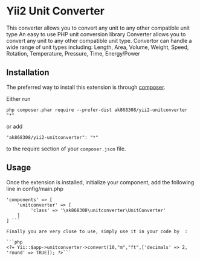 Yii2 Unit Converter
===================
This converter allows you to convert any unit to any other compatible unit type
An easy to use PHP unit conversion library
Converter allows you to convert any unit to any other compatible unit type.
Convertor can handle a wide range of unit types including: 
Length, Area, Volume, Weight, Speed, Rotation, Temperature, Pressure, Time, Energy/Power

Installation
------------

The preferred way to install this extension is through [composer](http://getcomposer.org/download/).

Either run

```
php composer.phar require --prefer-dist ak868308/yii2-unitconverter "*"
```

or add

```
"ak868308/yii2-unitconverter": "*"
```

to the require section of your `composer.json` file.


Usage
-----

Once the extension is installed, initialize your component, add the following line in config/main.php 

```
'components' => [
    'unitconverter' => [
         'class' => '\ak868308\unitconverter\UnitConverter'
    ]
] ``` 

Finally you are very close to use, simply use it in your code by  :

```php
<?= Yii::$app->unitconverter->convert(10,"m","ft",['decimals' => 2, 'round' => TRUE]); ?>```
